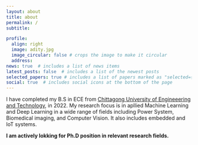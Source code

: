 ```yaml
---
layout: about
title: about
permalink: /
subtitle:

profile:
  align: right
  image: adity.jpg
  image_circular: false # crops the image to make it circular
  address: 
news: true  # includes a list of news items
latest_posts: false  # includes a list of the newest posts
selected_papers: true # includes a list of papers marked as "selected={true}"
social: true  # includes social icons at the bottom of the page
---
```



I have completed my B.S in ECE from <a href='#'>Chittagong University of Engineeering and Technology</a>, in 2022. My research focus is in  apllied Machine Learning and Deep Learning in a wide range of fields including Power System, Biomedical imaging, and Computer Vision. It also includes embedded and IoT systems. 

**I am actively lokking for Ph.D position in relevant research fields.**

